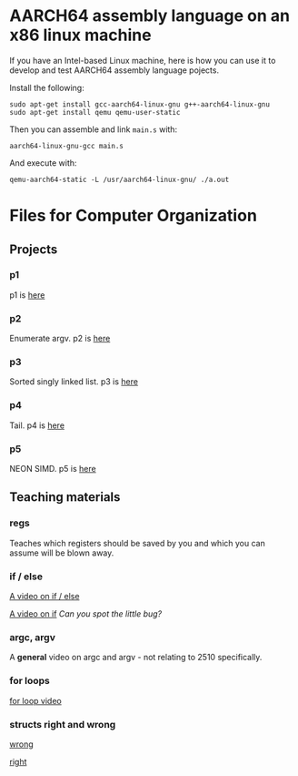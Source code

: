 # AARCH64 assembly language on an x86 linux machine

If you have an Intel-based Linux machine, here is how you can use it to develop and test AARCH64 assembly language pojects.

Install the following:

```
sudo apt-get install gcc-aarch64-linux-gnu g++-aarch64-linux-gnu
sudo apt-get install qemu qemu-user-static
```

Then you can assemble and link ```main.s``` with:

```
aarch64-linux-gnu-gcc main.s
```

And execute with:

```
qemu-aarch64-static -L /usr/aarch64-linux-gnu/ ./a.out
```

# Files for Computer Organization

## Projects

### p1

p1 is [here](./projects/p1)

### p2

Enumerate argv. p2 is [here](./projects/p2)

### p3

Sorted singly linked list. p3 is [here](./projects/p3)

### p4

Tail. p4 is [here](./projects/p4)

### p5

NEON SIMD. p5 is [here](./projects/p5)

## Teaching materials

### regs

Teaches which registers should be saved by you and which you can assume will be blown away.

### if / else

[A video on if / else](https://www.vimeo.com/203879694)

[A video on if](https://vimeo.com/203882389) *Can you spot the little bug?*

### argc, argv

A **general** video on argc and argv - not relating to 2510 specifically.

### for loops

[for loop video](https://vimeo.com/203891390)

### structs right and wrong

[wrong](https://vimeo.com/205230764)

[right](https://vimeo.com/205235384)

